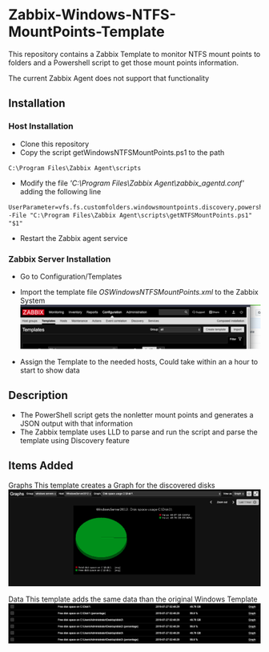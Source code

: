 # Zabbix-Windows-NTFS-MountPoints-Template

This repository contains a Zabbix Template to monitor NTFS mount points to folders and a Powershell script to get those mount points information.

The current Zabbix Agent does not support that functionality 

## Installation

### Host Installation

* Clone this repository
* Copy the script getWindowsNTFSMountPoints.ps1 to the path
```
C:\Program Files\Zabbix Agent\scripts
```
* Modify the file *'C:\Program Files\Zabbix Agent\zabbix_agentd.conf'* adding the following line
```
UserParameter=vfs.fs.customfolders.windowsmountpoints.discovery,powershell -File "C:\Program Files\Zabbix Agent\scripts\getNTFSMountPoints.ps1" "$1"
```
* Restart the Zabbix agent service

### Zabbix Server Installation

* Go to Configuration/Templates 
* Import the template file *OSWindowsNTFSMountPoints.xml* to the Zabbix System
![Import Template](images/importTemplate.png?raw=true "Title")

* Assign the Template to the needed hosts, Could take within an a hour to start to show data

## Description

* The PowerShell script gets the nonletter mount points and generates a JSON output with that information
* The Zabbix template uses LLD to parse and run the script and parse the template using Discovery feature


## Items Added

Graphs
This template creates a Graph for the discovered disks
![Graphs](images/graphTemplate.png?raw=true "Title")

Data
This template adds the same data than the original Windows Template 
![Data](images/data.png?raw=true "Title")
